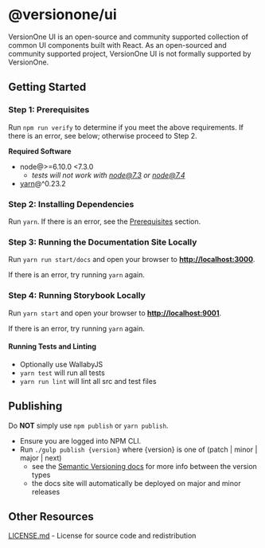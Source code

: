 # @versionone/ui
VersionOne UI is an open-source and community supported collection of common UI components built with React. As an open-sourced and community supported project, VersionOne UI is not formally supported by VersionOne.

## Getting Started
### Step 1: Prerequisites
Run `npm run verify` to determine if you meet the above requirements. If there is an error, see below; otherwise 
proceed to Step 2.

**Required Software**
- node@>=6.10.0 <7.3.0
    - *tests will not work with node@7.3 or node@7.4*
- [yarn](https://yarnpkg.com/en/docs/install)@^0.23.2

### Step 2: Installing Dependencies
Run `yarn`. If there is an error, see the [Prerequisites](#Step-1-Prerequisites) section.

### Step 3: Running the Documentation Site Locally
Run `yarn run start/docs` and open your browser to **[http://localhost:3000](http://localhost:3000)**.

If there is an error, try running `yarn` again.

### Step 4: Running Storybook Locally
Run `yarn start` and open your browser to **[http://localhost:9001](http://localhost:9001)**.

If there is an error, try running `yarn` again.

#### Running Tests and Linting
- Optionally use WallabyJS
- `yarn test` will run all tests
- `yarn run lint` will lint all src and test files

## Publishing
Do **NOT** simply use `npm publish` or `yarn publish`.

- Ensure you are logged into NPM CLI.
- Run `./gulp publish {version}` where {version} is one of (patch | minor | major | next)
    - see the [Semantic Versioning docs](http://semver.org/) for more info between the version types
    - the docs site will automatically be deployed on major and minor releases

## Other Resources
[LICENSE.md](./license.md) - License for source code and redistribution
